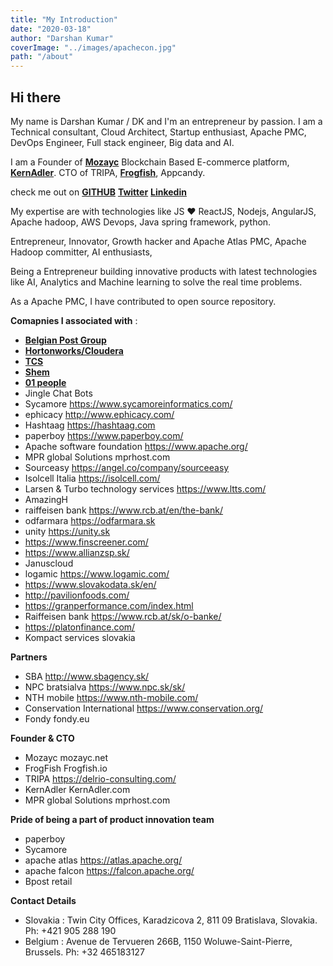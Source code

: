 ```yaml
---
title: "My Introduction"
date: "2020-03-18"
author: "Darshan Kumar"
coverImage: "../images/apachecon.jpg"
path: "/about"
---
```


## Hi there

My name is Darshan Kumar / DK and I'm an entrepreneur by passion. I am a Technical consultant, Cloud Architect, Startup enthusiast, Apache PMC, DevOps Engineer, Full stack engineer, Big data and AI.

I am a Founder of [**Mozayc**](https://mozayc.net) Blockchain Based E-commerce platform, [**KernAdler**](https://kernadler.net). CTO of TRIPA, [**Frogfish**](https://frogfish.io), Appcandy.

check me out on [**GITHUB**](https://github.com/darshankumar89) [**Twitter**](https://twitter.com/darshaneldorado) [**Linkedin**](https://www.linkedin.com/in/darshankumar/)

My expertise are with technologies like JS ♥️ ReactJS, Nodejs, AngularJS, Apache hadoop, AWS Devops, Java spring framework, python.

Entrepreneur, Innovator, Growth hacker and Apache Atlas PMC, Apache Hadoop committer, AI enthusiasts,

Being a Entrepreneur building innovative products with latest technologies like AI, Analytics and Machine learning to solve the real time problems.

As a Apache PMC, I have contributed to open source repository.

**Comapnies I associated with** :

- [**Belgian Post Group**](https://en.wikipedia.org/wiki/Bpost)
- [**Hortonworks/Cloudera**](https://www.cloudera.com/)
- [**TCS**](https://www.tcs.com)
- [**Shem**](https://shem.sk)
- [**01 people**](https://www.01people.com)
- Jingle Chat Bots
- Sycamore https://www.sycamoreinformatics.com/
- ephicacy http://www.ephicacy.com/
- Hashtaag https://hashtaag.com
- paperboy https://www.paperboy.com/
- Apache software foundation https://www.apache.org/
- MPR global Solutions  mprhost.com
- Sourceasy https://angel.co/company/sourceeasy
- Isolcell Italia https://isolcell.com/
- Larsen & Turbo technology services  https://www.ltts.com/
- AmazingH
- raiffeisen bank https://www.rcb.at/en/the-bank/
- odfarmara https://odfarmara.sk
- unity https://unity.sk
- https://www.finscreener.com/
- https://www.allianzsp.sk/
- Januscloud
- logamic https://www.logamic.com/
- https://www.slovakodata.sk/en/
- http://pavilionfoods.com/
- https://granperformance.com/index.html
- Raiffeisen bank https://www.rcb.at/sk/o-banke/
- https://platonfinance.com/
- Kompact services slovakia


**Partners**
- SBA  http://www.sbagency.sk/
- NPC bratsialva https://www.npc.sk/sk/
- NTH mobile https://www.nth-mobile.com/
- Conservation International https://www.conservation.org/
- Fondy fondy.eu



**Founder & CTO**
- Mozayc mozayc.net
- FrogFish Frogfish.io
- TRIPA https://delrio-consulting.com/
- KernAdler KernAdler.com
- MPR global Solutions mprhost.com

**Pride of being a part of product innovation team**

- paperboy
- Sycamore
- apache atlas https://atlas.apache.org/
- apache falcon https://falcon.apache.org/
- Bpost retail

**Contact Details**

- Slovakia  : Twin City Offices, Karadzicova 2, 811 09 Bratislava, Slovakia. Ph: +421 905 288 190
- Belgium : Avenue de Tervueren 266B, 1150 Woluwe-Saint-Pierre, Brussels. Ph: +32 465183127
